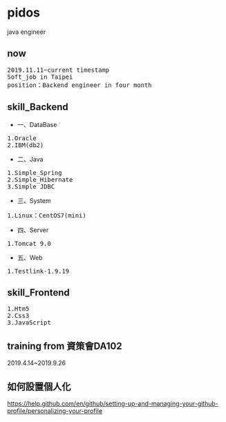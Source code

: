 # pidos
java engineer

## now
<pre>
2019.11.11~current timestamp
Soft_job in Taipei
position：Backend engineer in four month
</pre>

## skill_Backend
* 一、DataBase
<pre>
1.Oracle
2.IBM(db2)
</pre>
* 二、Java
<pre>
1.Simple_Spring
2.Simple_Hibernate
3.Simple_JDBC
</pre>
* 三、System
<pre>
1.Linux：CentOS7(mini)
</pre>
* 四、Server
<pre>
1.Tomcat 9.0
</pre>
* 五、Web
<pre>
1.Testlink-1.9.19
</pre>

## skill_Frontend
<pre>
1.Htm5
2.Css3
3.JavaScript
</pre>
## training from 資策會DA102
2019.4.14~2019.9.26

## 如何設置個人化
https://help.github.com/en/github/setting-up-and-managing-your-github-profile/personalizing-your-profile
